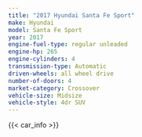 ```yaml
---
title: "2017 Hyundai Santa Fe Sport"
make: Hyundai
model: Santa Fe Sport
year: 2017
engine-fuel-type: regular unleaded
engine-hp: 265
engine-cylinders: 4
transmission-type: Automatic
driven-wheels: all wheel drive
number-of-doors: 4
market-category: Crossover
vehicle-size: Midsize
vehicle-style: 4dr SUV
---
```


{{< car_info >}}
